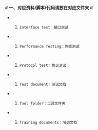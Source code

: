 **# 一、对应资料/脚本/代码请放在对应文件夹 #**

- 1.     Interface test：接口测试
- 1.     Performance Testing：性能测试
- 1.     Protocol test：协议测试
- 1.     Test document：测试文档
- 1.     Tool folder：工具文件夹
- 1.     Training documents：培训文档